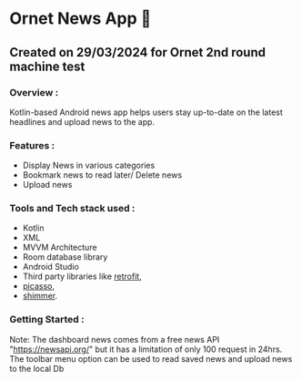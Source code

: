 # Ornet News App 📰
## Created on 29/03/2024 for Ornet 2nd round machine test
### Overview :
Kotlin-based Android news app helps users stay up-to-date on the latest headlines and upload news to the app.

### Features :
* Display News in various categories 
* Bookmark news to read later/ Delete news
* Upload news

### Tools and Tech stack used : 

 * Kotlin
 * XML
 * MVVM Architecture
 * Room database library
 * Android Studio
 * Third party libraries like [retrofit](https://square.github.io/retrofit/), 
 * [picasso](https://square.github.io/picasso/), 
 * [shimmer](https://github.com/facebook/shimmer-android).

### Getting Started :
Note: The dashboard news comes from a free news API "https://newsapi.org/" 
but it has a limitation of only 100 request in 24hrs.
The toolbar menu option can be used to read saved news and upload news to the local Db